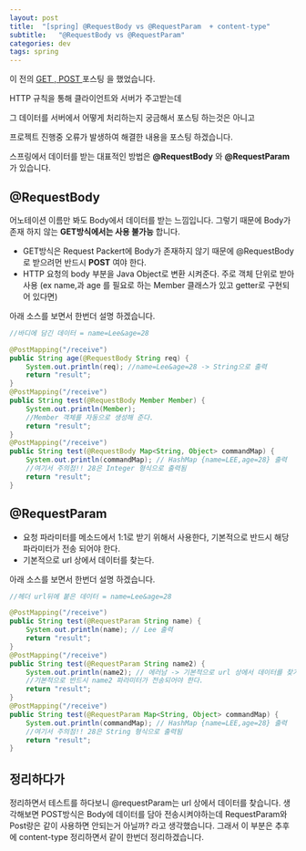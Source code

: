 ```yaml
---
layout: post
title:  "[spring] @RequestBody vs @RequestParam  + content-type"
subtitle:   "@RequestBody vs @RequestParam"
categories: dev
tags: spring
---
```


이 전의 [GET , POST ](https://chung10kr.github.io/dev/2021/01/02/get_post/) 포스팅 을 했었습니다.


HTTP 규칙을 통해 클라이언트와 서버가 주고받는데


그 데이터를 서버에서 어떻게 처리하는지 궁금해서 포스팅 하는것은 아니고


프로젝트 진행중 오류가 발생하여 해결한 내용을 포스팅 하겠습니다.


스프링에서 데이터를 받는 대표적인 방법은 **@RequestBody** 와 **@RequestParam** 가 있습니다.
 

## @RequestBody

어노테이션 이름만 봐도 Body에서 데이터를 받는 느낌입니다. 그렇기 때문에 Body가 존재 하지 않는 **GET방식에서는 사용 불가능** 합니다.

- GET방식은 Request Packert에 Body가 존재하지 않기 때문에 @RequestBody로 받으려먼 반드시 **POST** 여야 한다.
- HTTP 요청의 body 부분을 Java Object로 변환 시켜준다. 주로 객체 단위로 받아 사용 (ex name,과 age 를 필요로 하는 Member 클래스가 있고 getter로 구현되어 있다면)

아래 소스를 보면서 한번더 설명 하겠습니다.


```java
//바디에 담긴 데이터 = name=Lee&age=28 

@PostMapping("/receive")
public String age(@RequestBody String req) {
    System.out.println(req); //name=Lee&age=28 -> String으로 출력
    return "result";
}
@PostMapping("/receive")
public String test(@RequestBody Member Member) {
    System.out.println(Member);
    //Member 객체를 자동으로 생성해 준다.
    return "result";
}
@PostMapping("/receive")
public String test(@RequestBody Map<String, Object> commandMap) {
    System.out.println(commandMap); // HashMap {name=LEE,age=28} 출력 
    //여기서 주의점!! 28은 Integer 형식으로 출력됨
    return "result";
}
```


## @RequestParam


- 요청 파라미터를 메소드에서 1:1로 받기 위해서 사용한다, 기본적으로 반드시 해당 파라미터가 전송 되어야 한다.
- 기본적으로 url 상에서 데이터를 찾는다.
  

아래 소스를 보면서 한번더 설명 하겠습니다.


```java
//헤더 url뒤에 붙은 데이터 = name=Lee&age=28 

@PostMapping("/receive")
public String test(@RequestParam String name) {
    System.out.println(name); // Lee 출력
    return "result";
}
@PostMapping("/receive")
public String test(@RequestParam String name2) {
    System.out.println(name2); // 에러남 -> 기본적으로 url 상에서 데이터를 찾기 때문에 name2가 없으니 에러가 난다.
    //기본적으로 반드시 name2 파라미터가 전송되어야 한다.
    return "result";
}
@PostMapping("/receive")
public String test(@RequestParam Map<String, Object> commandMap) {
    System.out.println(commandMap); // HashMap {name=LEE,age=28} 출력 
    //여기서 주의점!! 28은 String 형식으로 출력됨
    return "result";
}

```


## 정리하다가


정리하면서 테스트를 하다보니 @requestParam는 url 상에서 데이터를 찾습니다.
생각해보면 POST방식은 Body에 데이터를 담아 전송시켜야하는데
RequestParam와 Post랑은 같이 사용하면 안되는거 아닐까? 라고 생각했습니다.
그래서 이 부분은
추후에 content-type 정리하면서 같이 한번더 정리하겠습니다.



